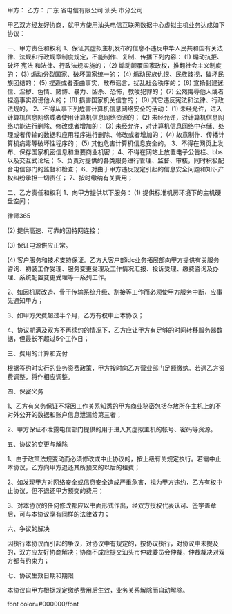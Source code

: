 
 甲方：
 乙方：
广东
省电信有限公司
汕头
市分公司
 
 甲乙双方经友好协商，就甲方使用汕头电信互联网数据中心虚拟主机业务达成如下协议：
 
 一、甲方责任和权利
 1、保证其虚拟主机发布的信息不违反中华人民共和国有关法律、法规和行政规章制度规定，不能制作、复制、传播下列内容：
 (1) 煽动抗拒、破坏
宪法
和法律、行政法规实施的；
 (2) 煽动颠覆国家政权，推翻社会主义制度的；
 (3) 煽动分裂国家、破坏国家统一的；
 (4) 煽动民族仇恨、民族歧视，破坏民族团结的；
 (5) 捏造或者歪曲事实，散布谣言，扰乱社会秩序的；
 (6) 宣扬封建迷信、淫秽、色情、赌博、暴力、凶杀、恐怖，教唆犯罪的；
 (7) 公然侮辱他人或者捏造事实毁谤他人的；
 (8) 损害国家机关信誉的；
 (9) 其它违反宪法和法律、行政法规的。
 2、不得从事下列危害计算机信息网络安全的活动：
 (1) 未经允许，进入计算机信息网络或者使用计算机信息网络资源的；
 (2) 未经允许，对计算机信息网络功能进行删除、修改或者增加的；
 (3) 未经允许，对计算机信息网络中存储、处理或者传输的数据和应用程序进行删除、修改或者增加的；
 (4) 故意制作、传播计算机病毒等破坏性程序的；
 (5) 其他危害计算机信息安全的。
 3、不得在网页上发布、保存国家机密信息和重要商业机密；
 4、不得在网站上放置电子公告栏、bbs以及交互式论坛； 
 5、负责对提供的各类服务进行管理、监督、审核，同时积极配合电信部门的监督和检查；
 6、对由于甲方违反规定引起的信息安全问题和知识产权纠纷承担一切责任；
 7、按时缴纳有关费用；
 
 二、乙方责任和权利
 1、向甲方提供以下服务：
 (1) 提供标准机房环境下的主机硬盘空间；




 
律师365






 (2) 提供高速、可靠的因特网连接；

 (3) 保证电源供应正常。

 (4) 客户服务和技术支持保证。乙方大客户部idc业务拓展部向甲方提供有关服务咨询、初装工作受理、服务变更受理及工作情况汇报、投诉受理、缴费咨询及办理、系统配置变更受理等一系列工作。

 2、如因机房改造、骨干传输系统升级、割接等工作而必须使甲方服务中断，应事先通知甲方；

 3、如甲方欠费超过半个月，乙方有权中止本协议；

 4、协议期满及双方不再续约的情况下，乙方应让甲方有足够的时间转移服务器数据，但最长不超过5个工作日；

 

 三、费用的计算和支付

 根据签约时实行的业务资费政策，甲方按时向乙方营业部门足额缴纳。若遇乙方资费调整，将作相应调整。

 

 四、保密义务

 1、乙方有义务保证不将因工作关系知悉的甲方商业秘密包括存放所在主机上的不对外公开的数据和账户信息泄漏给第三者；

 2、甲方保证不泄露电信部门提供的用于进入其虚拟主机的帐号、密码等资源。

 

 五、协议的变更与解除

 1、由于政策法规变动而必须修改或中止协议的，按上级有关规定执行。若需中止本协议，乙方向甲方退还其所预交的以后的租费；

 2、如发现甲方对网络安全或信息安全造成严重危害，视为甲方违约，乙方有权中止协议，但不退还甲方预交的费用；

 3、对本协议的任何修改都应以书面形式作出，经双方授权代表认可、签字盖章后，可与本协议享有同样的法律效力；

 

 六、争议的解决

 因执行本协议而引起的争议，对协议中有规定的，按协议执行，对协议中未提及的，双方应友好协商解决；协商不成应提交汕头市仲裁委员会仲裁，仲裁裁决对双方都有约束力；

 

 七、协议生效日期和期限

 本协议自甲方根据规定缴纳费用后生效，业务关系解除而自动解除。

 font color=#000000/font 


 

 
 
 
 
 
  


  
 

  


  


  
 
 
 
 

